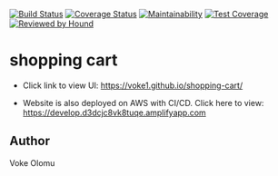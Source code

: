[![Build Status](https://travis-ci.org/voke1/react-ecommerce-y.svg?branch=develop)](https://travis-ci.org/voke1/react-ecommerce-y)  [![Coverage Status](https://coveralls.io/repos/github/voke1/react-ecommerce-y/badge.svg?branch=develop)](https://coveralls.io/github/voke1/react-ecommerce-y?branch=develop)  [![Maintainability](https://api.codeclimate.com/v1/badges/eb131efe09bd9bd6570f/maintainability)](https://codeclimate.com/github/voke1/react-ecommerce-y/maintainability)  [![Test Coverage](https://api.codeclimate.com/v1/badges/eb131efe09bd9bd6570f/test_coverage)](https://codeclimate.com/github/voke1/react-ecommerce-y/test_coverage)  [![Reviewed by Hound](https://img.shields.io/badge/Reviewed_by-Hound-8E64B0.svg)](https://houndci.com)

# shopping cart

* Click link to view UI: https://voke1.github.io/shopping-cart/

* Website is also deployed on AWS with CI/CD. Click here to view: https://develop.d3dcjc8vk8tuqe.amplifyapp.com

## Author
Voke Olomu

